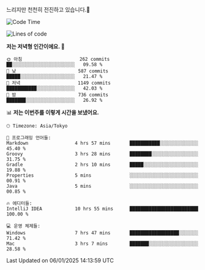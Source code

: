 느리지만 천천히 전진하고 있습니다.🐢

<!--START_SECTION:waka-->
![Code Time](http://img.shields.io/badge/Code%20Time-1%2C509%20hrs%2021%20mins-blue)

![Lines of code](https://img.shields.io/badge/%EC%A0%80%EB%8A%94%20%EC%97%AC%ED%83%9C%EA%B9%8C%EC%A7%80%20-919.0%20thousand%20%EC%A4%84%EC%9D%98%20%EC%BD%94%EB%93%9C%EB%A5%BC%20%EC%9E%91%EC%84%B1%ED%96%88%EC%96%B4%EC%9A%94.-blue)

**저는 저녁형 인간이에요. 🦉** 

```text
🌞 아침                     262 commits         ██░░░░░░░░░░░░░░░░░░░░░░░   09.58 % 
🌆 낮　                     587 commits         █████░░░░░░░░░░░░░░░░░░░░   21.47 % 
🌃 저녁                     1149 commits        ███████████░░░░░░░░░░░░░░   42.03 % 
🌙 밤　                     736 commits         ███████░░░░░░░░░░░░░░░░░░   26.92 % 
```


📊 **저는 이번주를 이렇게 시간을 보냈어요.** 

```text
🕑︎ Timezone: Asia/Tokyo

💬 프로그래밍 언어들: 
Markdown                 4 hrs 57 mins       ███████████░░░░░░░░░░░░░░   45.40 % 
Groovy                   3 hrs 28 mins       ████████░░░░░░░░░░░░░░░░░   31.75 % 
Gradle                   2 hrs 10 mins       █████░░░░░░░░░░░░░░░░░░░░   19.88 % 
Properties               5 mins              ░░░░░░░░░░░░░░░░░░░░░░░░░   00.91 % 
Java                     5 mins              ░░░░░░░░░░░░░░░░░░░░░░░░░   00.85 % 

🔥 에디터들: 
IntelliJ IDEA            10 hrs 55 mins      █████████████████████████   100.00 % 

💻 운영 체제들: 
Windows                  7 hrs 47 mins       ██████████████████░░░░░░░   71.42 % 
Mac                      3 hrs 7 mins        ███████░░░░░░░░░░░░░░░░░░   28.58 % 
```


 Last Updated on 06/01/2025 14:13:59 UTC
<!--END_SECTION:waka-->
